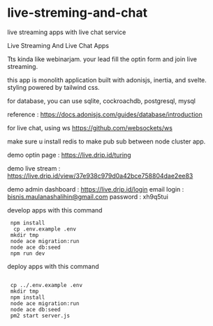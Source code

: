 # live-streming-and-chat
live streaming apps with live chat service

Live Streaming And Live Chat Apps



Tts kinda like webinarjam.   your lead fill the optin form and join live streaming.

this app is monolith application built with adonisjs, inertia, and svelte. styling powered by tailwind css.

for database, you can use sqlite, cockroachdb, postgresql, mysql 

reference : https://docs.adonisjs.com/guides/database/introduction

for live chat, using  ws https://github.com/websockets/ws

make sure u install redis to make pub sub between node cluster app.




demo optin page : https://live.drip.id/turing 

demo live stream : https://live.drip.id/view/37e938c979d0a42bce758804dae2ee83
 

demo admin dashboard :
https://live.drip.id/login 
email login : bisnis.maulanashalihin@gmail.com
password : xh9q5tui

develop apps with this command

```
 npm install
  cp .env.example .env
 mkdir tmp
 node ace migration:run
 node ace db:seed 
 npm run dev
```


deploy apps with this command

```
 
 cp ../.env.example .env
 mkdir tmp
 npm install
 node ace migration:run
 node ace db:seed
 pm2 start server.js
```
